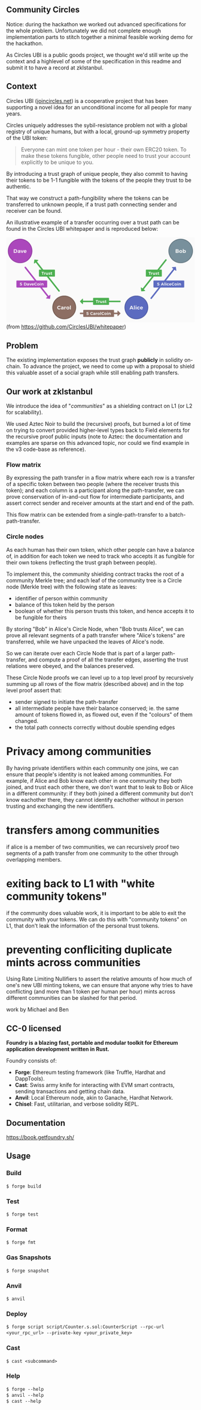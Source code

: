 ## Community Circles

Notice: during the hackathon we worked out advanced specifications for the whole problem. Unfortunately we did not complete enough implementation parts to stitch together a minimal feasible working demo for the hackathon.

As Circles UBI is a public goods project, we thought we'd still write up the context and a highlevel of some of the specification in this readme and submit it to have a record at zkIstanbul.

## Context

Circles UBI ([joincircles.net](https://joincircles.net/)) is a cooperative project that has been supporting a novel idea for an unconditional income for all people for many years.

Circles uniquely addresses the sybil-resistance problem not with a global registry of unique humans, but with a local, ground-up symmetry property of the UBI token:

> Everyone can mint one token per hour - their own ERC20 token. To make these tokens fungible, other people need to trust your account explicitly to be unique to you.

By introducing a trust graph of unique people, they also commit to having their tokens to be 1-1 fungible with the tokens of the people they trust to be authentic.

That way we construct a path-fungibility where the tokens can be transferred to unknown people, if a trust path connecting sender and receiver can be found.

An illustrative example of a transfer occurring over a trust path can be found in the Circles UBI whitepaper and is reproduced below:

![](./assets/circles_diagram_3.png)
(from https://github.com/CirclesUBI/whitepaper)

## Problem

The existing implementation exposes the trust graph **publicly** in solidity on-chain. To advance the project, we need to come up with a proposal to shield this valuable asset of a social graph while still enabling path transfers.

## Our work at zkIstanbul

We introduce the idea of "*communities*" as a shielding contract on L1 (or L2 for scalability).

We used Aztec Noir to build the (recursive) proofs, but burned a lot of time on trying to convert provided higher-level types back to Field elements for the recursive proof public inputs (note to Aztec: the documentation and examples are sparse on this advanced topic, nor could we find example in the v3 code-base as reference).

### Flow matrix

By expressing the path transfer in a flow matrix where each row is a transfer of a specific token between two people (where the receiver trusts this token); and each column is a participant along the path-transfer, we can prove conservation of in-and-out flow for intermediate participants, and assert correct sender and receiver amounts at the start and end of the path.

This flow matrix can be extended from a single-path-transfer to a batch-path-transfer.

### Circle nodes

As each human has their own token, which other people can have a balance of, in addition for each token we need to track who accepts it as fungible for their own tokens (reflecting the trust graph between people).

To implement this, the community shielding contract tracks the root of a community Merkle tree; and each leaf of the community tree is a Circle node (Merkle tree) with the following state as leaves:
 - identifier of person within community
 - balance of this token held by the person
 - boolean of whether this person trusts this token,
   and hence accepts it to be fungible for theirs

By storing "Bob" in Alice's Circle Node, when "Bob trusts Alice", we can prove all relevant segments of a path transfer where "Alice's tokens" are transferred, while we have unpacked the leaves of Alice's node.

So we can iterate over each Circle Node that is part of a larger path-transfer, and compute a proof of all the transfer edges, asserting the trust relations were obeyed, and the balances preserved.

These Circle Node proofs we can level up to a top level proof by recursively summing up all rows of the flow matrix (described above) and in the top level proof assert that:
- sender signed to initiate the path-transfer
- all intermediate people have their balance conserved; ie. the same amount of tokens flowed in, as flowed out, even if the "colours" of them changed.
- the total path connects correctly without double spending edges

# Privacy among communities

By having private identifiers within each community one joins, we can ensure that people's identity is not leaked among communities. For example, if Alice and Bob know each other in one community they both joined, and trust each other there, we don't want that to leak to Bob or Alice in a different community: if they both joined a different community but don't know eachother there, they cannot identify eachother without in person trusting and exchanging the new identifiers.

# transfers among communities

if alice is a member of two communities, we can recursively proof two segments of a path transfer from one community to the other through overlapping members.

# exiting back to L1 with "white community tokens"

if the community does valuable work, it is important to be able to exit the community with your tokens. We can do this with "community tokens" on L1, that don't leak the information of the personal trust tokens.

# preventing confliciting duplicate mints across communities

Using Rate Limiting Nullifiers to assert the relative amounts of how much of one's new UBI minting tokens, we can ensure that anyone why tries to have conflicting (and more than 1 token per human per hour) mints across different communities can be slashed for that period.


work by Michael and Ben

CC-0 licensed
------

**Foundry is a blazing fast, portable and modular toolkit for Ethereum application development written in Rust.**

Foundry consists of:

-   **Forge**: Ethereum testing framework (like Truffle, Hardhat and DappTools).
-   **Cast**: Swiss army knife for interacting with EVM smart contracts, sending transactions and getting chain data.
-   **Anvil**: Local Ethereum node, akin to Ganache, Hardhat Network.
-   **Chisel**: Fast, utilitarian, and verbose solidity REPL.

## Documentation

https://book.getfoundry.sh/

## Usage

### Build

```shell
$ forge build
```

### Test

```shell
$ forge test
```

### Format

```shell
$ forge fmt
```

### Gas Snapshots

```shell
$ forge snapshot
```

### Anvil

```shell
$ anvil
```

### Deploy

```shell
$ forge script script/Counter.s.sol:CounterScript --rpc-url <your_rpc_url> --private-key <your_private_key>
```

### Cast

```shell
$ cast <subcommand>
```

### Help

```shell
$ forge --help
$ anvil --help
$ cast --help
```
